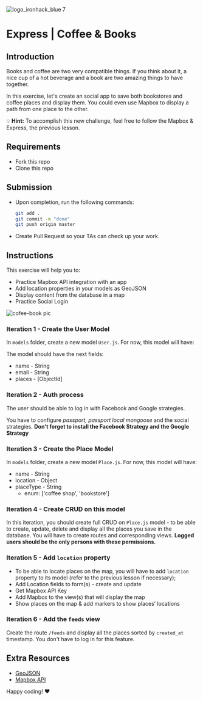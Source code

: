 ![logo_ironhack_blue 7](https://user-images.githubusercontent.com/23629340/40541063-a07a0a8a-601a-11e8-91b5-2f13e4e6b441.png)

# Express | Coffee & Books

## Introduction

Books and coffee are two very compatible things. If you think about it, a nice cup of a hot beverage and a book are two amazing things to have together.

In this exercise, let's create an social app to save both bookstores and coffee places and display them. You could even use Mapbox to display a path from one place to the other.

:bulb: **Hint:** To accomplish this new challenge, feel free to follow the Mapbox & Express, the previous lesson.

## Requirements

- Fork this repo
- Clone this repo

## Submission

- Upon completion, run the following commands:

  ```bash
  git add .
  git commit -m "done"
  git push origin master
  ```

- Create Pull Request so your TAs can check up your work.

## Instructions

This exercise will help you to:

- Practice Mapbox API integration with an app
- Add location properties in your models as GeoJSON
- Display content from the database in a map
- Practice Social Login

![cofee-book pic](https://s3-eu-west-1.amazonaws.com/ih-materials/uploads/upload_141038aa0f5ce10c722722400bfdc6d5.jpg)

### Iteration 1 - Create the User Model

In `models` folder, create a new model `User.js`. For now, this model will have:

The model should have the next fields:

- name - String
- email - String
- places - [ObjectId]

### Iteration 2 - Auth process

The user should be able to log in with Facebook and Google strategies.

You have to configure _passport, passport local mongoose_ and the social strategies. **Don't forget to install the Facebook Strategy and the Google Strategy**

### Iteration 3 - Create the Place Model

In `models` folder, create a new model `Place.js`. For now, this model will have:

- name - String
- location - Object
- placeType - String
  - enum: ['coffee shop', 'bookstore']

### Iteration 4 - Create CRUD on this model

In this iteration, you should create full CRUD on `Place.js` model - to be able to create, update, delete and display all the places you save in the database. You will have to create routes and corresponding views.
**Logged users should be the only persons with these permissions.**

### Iteration 5 - Add `location` property

- To be able to locate places on the map, you will have to add `location` property to its model (refer to the previous lesson if necessary);
- Add Location fields to form(s) - create and update
- Get Mapbox API Key
- Add Mapbox to the view(s) that will display the map
- Show places on the map & add markers to show places’ locations

### Iteration 6 - Add the `feeds` view

Create the route `/feeds` and display all the places sorted by `created_at` timestamp. You don't have to log in for this feature.

## Extra Resources

- [GeoJSON](http://geojson.org/geojson-spec.html#introduction)
- [Mapbox API](https://docs.mapbox.com/)

Happy coding! :heart:
